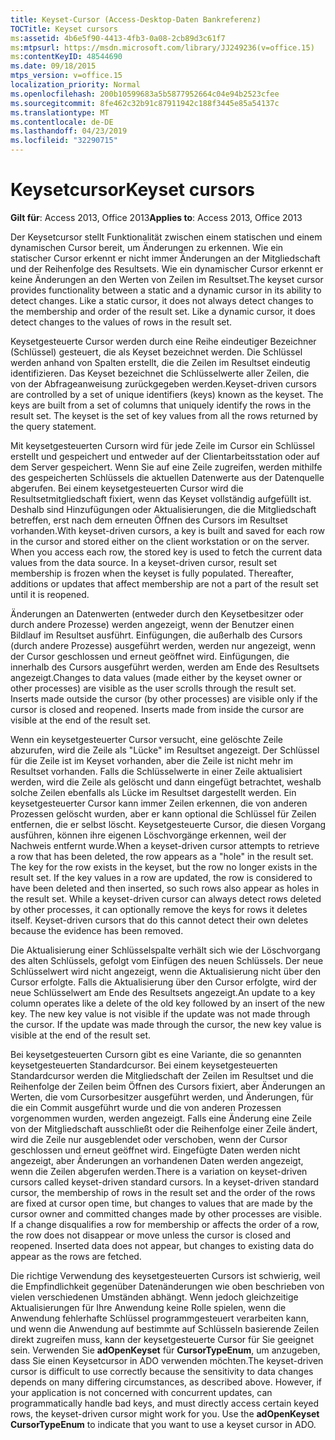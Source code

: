 ```yaml
---
title: Keyset-Cursor (Access-Desktop-Daten Bankreferenz)
TOCTitle: Keyset cursors
ms:assetid: 4b6e5f90-4413-4fb3-0a08-2cb89d3c61f7
ms:mtpsurl: https://msdn.microsoft.com/library/JJ249236(v=office.15)
ms:contentKeyID: 48544690
ms.date: 09/18/2015
mtps_version: v=office.15
localization_priority: Normal
ms.openlocfilehash: 200b10599683a5b5877952664c04e94b2523cfee
ms.sourcegitcommit: 8fe462c32b91c87911942c188f3445e85a54137c
ms.translationtype: MT
ms.contentlocale: de-DE
ms.lasthandoff: 04/23/2019
ms.locfileid: "32290715"
---
```

# <a name="keyset-cursors"></a><span data-ttu-id="52dcd-102">Keysetcursor</span><span class="sxs-lookup"><span data-stu-id="52dcd-102">Keyset cursors</span></span>

<span data-ttu-id="52dcd-103">**Gilt für**: Access 2013, Office 2013</span><span class="sxs-lookup"><span data-stu-id="52dcd-103">**Applies to**: Access 2013, Office 2013</span></span>

<span data-ttu-id="52dcd-p101">Der Keysetcursor stellt Funktionalität zwischen einem statischen und einem dynamischen Cursor bereit, um Änderungen zu erkennen. Wie ein statischer Cursor erkennt er nicht immer Änderungen an der Mitgliedschaft und der Reihenfolge des Resultsets. Wie ein dynamischer Cursor erkennt er keine Änderungen an den Werten von Zeilen im Resultset.</span><span class="sxs-lookup"><span data-stu-id="52dcd-p101">The keyset cursor provides functionality between a static and a dynamic cursor in its ability to detect changes. Like a static cursor, it does not always detect changes to the membership and order of the result set. Like a dynamic cursor, it does detect changes to the values of rows in the result set.</span></span>

<span data-ttu-id="52dcd-p102">Keysetgesteuerte Cursor werden durch eine Reihe eindeutiger Bezeichner (Schlüssel) gesteuert, die als Keyset bezeichnet werden. Die Schlüssel werden anhand von Spalten erstellt, die die Zeilen im Resultset eindeutig identifizieren. Das Keyset bezeichnet die Schlüsselwerte aller Zeilen, die von der Abfrageanweisung zurückgegeben werden.</span><span class="sxs-lookup"><span data-stu-id="52dcd-p102">Keyset-driven cursors are controlled by a set of unique identifiers (keys) known as the keyset. The keys are built from a set of columns that uniquely identify the rows in the result set. The keyset is the set of key values from all the rows returned by the query statement.</span></span>

<span data-ttu-id="52dcd-p103">Mit keysetgesteuerten Cursorn wird für jede Zeile im Cursor ein Schlüssel erstellt und gespeichert und entweder auf der Clientarbeitsstation oder auf dem Server gespeichert. Wenn Sie auf eine Zeile zugreifen, werden mithilfe des gespeicherten Schlüssels die aktuellen Datenwerte aus der Datenquelle abgerufen. Bei einem keysetgesteuerten Cursor wird die Resultsetmitgliedschaft fixiert, wenn das Keyset vollständig aufgefüllt ist. Deshalb sind Hinzufügungen oder Aktualisierungen, die die Mitgliedschaft betreffen, erst nach dem erneuten Öffnen des Cursors im Resultset vorhanden.</span><span class="sxs-lookup"><span data-stu-id="52dcd-p103">With keyset-driven cursors, a key is built and saved for each row in the cursor and stored either on the client workstation or on the server. When you access each row, the stored key is used to fetch the current data values from the data source. In a keyset-driven cursor, result set membership is frozen when the keyset is fully populated. Thereafter, additions or updates that affect membership are not a part of the result set until it is reopened.</span></span>

<span data-ttu-id="52dcd-p104">Änderungen an Datenwerten (entweder durch den Keysetbesitzer oder durch andere Prozesse) werden angezeigt, wenn der Benutzer einen Bildlauf im Resultset ausführt. Einfügungen, die außerhalb des Cursors (durch andere Prozesse) ausgeführt werden, werden nur angezeigt, wenn der Cursor geschlossen und erneut geöffnet wird. Einfügungen, die innerhalb des Cursors ausgeführt werden, werden am Ende des Resultsets angezeigt.</span><span class="sxs-lookup"><span data-stu-id="52dcd-p104">Changes to data values (made either by the keyset owner or other processes) are visible as the user scrolls through the result set. Inserts made outside the cursor (by other processes) are visible only if the cursor is closed and reopened. Inserts made from inside the cursor are visible at the end of the result set.</span></span>

<span data-ttu-id="52dcd-p105">Wenn ein keysetgesteuerter Cursor versucht, eine gelöschte Zeile abzurufen, wird die Zeile als "Lücke" im Resultset angezeigt. Der Schlüssel für die Zeile ist im Keyset vorhanden, aber die Zeile ist nicht mehr im Resultset vorhanden. Falls die Schlüsselwerte in einer Zeile aktualisiert werden, wird die Zeile als gelöscht und dann eingefügt betrachtet, weshalb solche Zeilen ebenfalls als Lücke im Resultset dargestellt werden. Ein keysetgesteuerter Cursor kann immer Zeilen erkennen, die von anderen Prozessen gelöscht wurden, aber er kann optional die Schlüssel für Zeilen entfernen, die er selbst löscht. Keysetgesteuerte Cursor, die diesen Vorgang ausführen, können ihre eigenen Löschvorgänge erkennen, weil der Nachweis entfernt wurde.</span><span class="sxs-lookup"><span data-stu-id="52dcd-p105">When a keyset-driven cursor attempts to retrieve a row that has been deleted, the row appears as a "hole" in the result set. The key for the row exists in the keyset, but the row no longer exists in the result set. If the key values in a row are updated, the row is considered to have been deleted and then inserted, so such rows also appear as holes in the result set. While a keyset-driven cursor can always detect rows deleted by other processes, it can optionally remove the keys for rows it deletes itself. Keyset-driven cursors that do this cannot detect their own deletes because the evidence has been removed.</span></span>

<span data-ttu-id="52dcd-p106">Die Aktualisierung einer Schlüsselspalte verhält sich wie der Löschvorgang des alten Schlüssels, gefolgt vom Einfügen des neuen Schlüssels. Der neue Schlüsselwert wird nicht angezeigt, wenn die Aktualisierung nicht über den Cursor erfolgte. Falls die Aktualisierung über den Cursor erfolgte, wird der neue Schlüsselwert am Ende des Resultsets angezeigt.</span><span class="sxs-lookup"><span data-stu-id="52dcd-p106">An update to a key column operates like a delete of the old key followed by an insert of the new key. The new key value is not visible if the update was not made through the cursor. If the update was made through the cursor, the new key value is visible at the end of the result set.</span></span>

<span data-ttu-id="52dcd-p107">Bei keysetgesteuerten Cursorn gibt es eine Variante, die so genannten keysetgesteuerten Standardcursor. Bei einem keysetgesteuerten Standardcursor werden die Mitgliedschaft der Zeilen im Resultset und die Reihenfolge der Zeilen beim Öffnen des Cursors fixiert, aber Änderungen an Werten, die vom Cursorbesitzer ausgeführt werden, und Änderungen, für die ein Commit ausgeführt wurde und die von anderen Prozessen vorgenommen wurden, werden angezeigt. Falls eine Änderung eine Zeile von der Mitgliedschaft ausschließt oder die Reihenfolge einer Zeile ändert, wird die Zeile nur ausgeblendet oder verschoben, wenn der Cursor geschlossen und erneut geöffnet wird. Eingefügte Daten werden nicht angezeigt, aber Änderungen an vorhandenen Daten werden angezeigt, wenn die Zeilen abgerufen werden.</span><span class="sxs-lookup"><span data-stu-id="52dcd-p107">There is a variation on keyset-driven cursors called keyset-driven standard cursors. In a keyset-driven standard cursor, the membership of rows in the result set and the order of the rows are fixed at cursor open time, but changes to values that are made by the cursor owner and committed changes made by other processes are visible. If a change disqualifies a row for membership or affects the order of a row, the row does not disappear or move unless the cursor is closed and reopened. Inserted data does not appear, but changes to existing data do appear as the rows are fetched.</span></span>

<span data-ttu-id="52dcd-p108">Die richtige Verwendung des keysetgesteuerten Cursors ist schwierig, weil die Empfindlichkeit gegenüber Datenänderungen wie oben beschrieben von vielen verschiedenen Umständen abhängt. Wenn jedoch gleichzeitige Aktualisierungen für Ihre Anwendung keine Rolle spielen, wenn die Anwendung fehlerhafte Schlüssel programmgesteuert verarbeiten kann, und wenn die Anwendung auf bestimmte auf Schlüsseln basierende Zeilen direkt zugreifen muss, kann der keysetgesteuerte Cursor für Sie geeignet sein. Verwenden Sie **adOpenKeyset** für **CursorTypeEnum**, um anzugeben, dass Sie einen Keysetcursor in ADO verwenden möchten.</span><span class="sxs-lookup"><span data-stu-id="52dcd-p108">The keyset-driven cursor is difficult to use correctly because the sensitivity to data changes depends on many differing circumstances, as described above. However, if your application is not concerned with concurrent updates, can programmatically handle bad keys, and must directly access certain keyed rows, the keyset-driven cursor might work for you. Use the **adOpenKeyset** **CursorTypeEnum** to indicate that you want to use a keyset cursor in ADO.</span></span>

